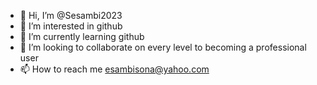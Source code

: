 - 👋 Hi, I’m @Sesambi2023
- 👀 I’m interested in github
- 🌱 I’m currently learning github
- 💞️ I’m looking to collaborate on every level to becoming a professional user
- 📫 How to reach me esambisona@yahoo.com

<!---
Sesambi2023/Sesambi2023 is a ✨ special ✨ repository because its `README.md` (this file) appears on your GitHub profile.
You can click the Preview link to take a look at your changes.
--->
